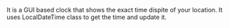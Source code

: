 It is a GUI based clock that shows the exact time dispite of your location. It uses LocalDateTime class to get the time and update it.
